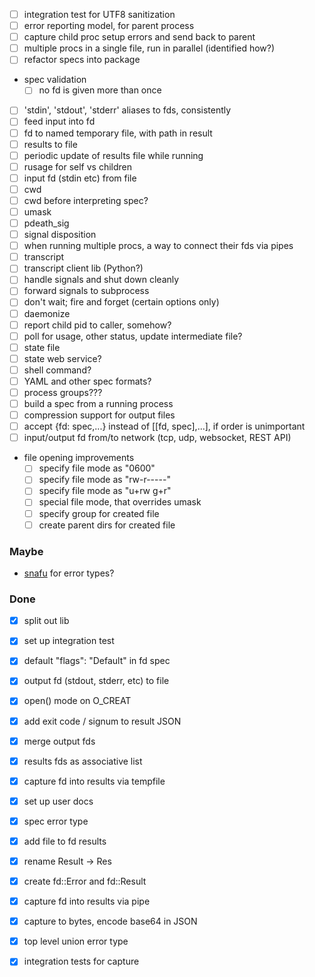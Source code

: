 - [ ] integration test for UTF8 sanitization
- [ ] error reporting model, for parent process
- [ ] capture child proc setup errors and send back to parent
- [ ] multiple procs in a single file, run in parallel (identified how?)
- [ ] refactor specs into package
- spec validation
  - [ ] no fd is given more than once
- [ ] 'stdin', 'stdout', 'stderr' aliases to fds, consistently
- [ ] feed input into fd
- [ ] fd to named temporary file, with path in result
- [ ] results to file
- [ ] periodic update of results file while running
- [ ] rusage for self vs children
- [ ] input fd (stdin etc) from file
- [ ] cwd
- [ ] cwd before interpreting spec?
- [ ] umask
- [ ] pdeath_sig
- [ ] signal disposition
- [ ] when running multiple procs, a way to connect their fds via pipes
- [ ] transcript
- [ ] transcript client lib (Python?)
- [ ] handle signals and shut down cleanly
- [ ] forward signals to subprocess
- [ ] don't wait; fire and forget (certain options only)
- [ ] daemonize
- [ ] report child pid to caller, somehow?
- [ ] poll for usage, other status, update intermediate file?
- [ ] state file
- [ ] state web service?
- [ ] shell command?
- [ ] YAML and other spec formats?
- [ ] process groups???
- [ ] build a spec from a running process
- [ ] compression support for output files
- [ ] accept {fd: spec,...} instead of [[fd, spec],...], if order is unimportant
- [ ] input/output fd from/to network (tcp, udp, websocket, REST API)
- file opening improvements
  - [ ] specify file mode as "0600"
  - [ ] specify file mode as "rw-r-----"
  - [ ] specify file mode as "u+rw g+r"
  - [ ] special file mode, that overrides umask
  - [ ] specify group for created file
  - [ ] create parent dirs for created file

### Maybe

- [snafu](https://docs.rs/snafu/0.5.0/snafu/guide/index.html) for error types?


### Done

- [x] split out lib
- [x] set up integration test
- [x] default "flags": "Default" in fd spec
- [x] output fd (stdout, stderr, etc) to file
- [x] open() mode on O_CREAT
- [x] add exit code / signum to result JSON
- [x] merge output fds
- [x] results fds as associative list
- [x] capture fd into results via tempfile
- [x] set up user docs
- [x] spec error type
- [x] add file to fd results
- [x] rename Result -> Res
- [x] create fd::Error and fd::Result
- [x] capture fd into results via pipe
- [x] capture to bytes, encode base64 in JSON
- [x] top level union error type
- [x] integration tests for capture


